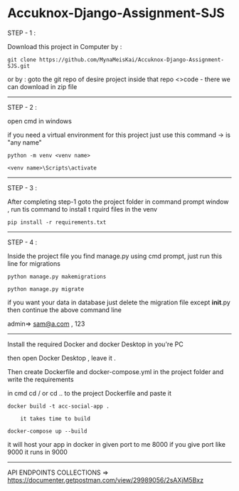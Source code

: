 # Accuknox-Django-Assignment-SJS

STEP - 1 : 

Download this project in Computer by  :

 	git clone https://github.com/MynaMeisKai/Accuknox-Django-Assignment-SJS.git
or by :
	goto the git repo of desire project inside that repo <>code - there we can download in zip file 

--------------------------------------------------------------------------------------------------------------------------------------
STEP - 2 :

open cmd in windows

if you need a virtual environment for this project just use this command -> <venv name> is "any name"

	python -m venv <venv name>

	<venv name>\Scripts\activate

---------------------------------------------------------------------------------------------------------------------------------------

STEP - 3 :

After completing step-1 goto the project folder in command prompt window , run tis command to install t rquird files in the venv

	pip install -r requirements.txt

----------------------------------------------------------------------------------------------------------------------------------------

STEP - 4 :

Inside the project file you find manage.py using cmd prompt, just run this line for migrations

	python manage.py makemigrations
	
 	python manage.py migrate

if you want your data in database just delete the migration file except __init__.py
then continue  the above command line 

admin=> sam@a.com , 123 



-----------------------------------------------------------------------------------------------------------------------------------------

Install the required Docker and docker Desktop in you're PC

then open Docker Desktop , leave it .

Then create Dockerfile and docker-compose.yml in the project folder  and write the requirements

in cmd cd / or cd .. to the project Dockerfile  and paste it

	docker build -t acc-social-app . 
 
		it takes time to build
  
	docker-compose up --build 

it will host your app in docker in given port to me 8000
if you give port like 9000 it runs in 9000

-----------------------------------------------------------------------------------------------------------------------------------------





API ENDPOINTS  COLLECTIONS =>  https://documenter.getpostman.com/view/29989056/2sAXjM5Bxz




 
